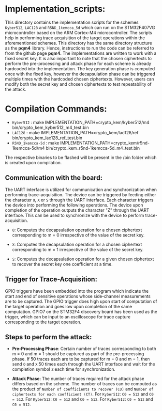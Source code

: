 # Implementation_scripts:

This directory contains the implementation scripts for the schemes `Kyber512`, `LAC128` and `R5ND_1kemcca_5d` which can run on the STM32F407VG microcontroller based on the ARM Cortex-M4 microcontroller. The scripts help in performing trace acquisition of the target operations within the aforementioned schemes. This directory has the same directory structure as the **pqm4** library. Hence, instructions to run the code can be referred to from the github page **pqm4**. The implementations are written to work with a fixed secret key. It is also important to note that the chosen ciphertexts to perform the pre-processing and attack phase for each scheme is already hardcoded into the implementation. The key generation phase is computed once with the fixed key, however the decapsulation phase can be triggered multiple times with the hardcoded chosen ciphertexts. However, users can modify both the secret key and chosen ciphertexts to test repeatability of the attack.

# Compilation Commands:

- `Kyber512`        : make IMPLEMENTATION_PATH=crypto_kem/kyber512/m4 bin/crypto_kem_kyber512_m4_test.bin
- `LAC128`          : make IMPLEMENTATION_PATH=crypto_kem/lac128/ref bin/crypto_kem_lac128_ref_test.bin
- `R5ND_1kemcca-5d` : make IMPLEMENTATION_PATH=crypto_kem/r5nd-1kemcca-5d/m4 bin/crypto_kem_r5nd-1kemcca-5d_m4_test.bin

The respective binaries to be flashed will be present in the /bin folder which is created upon compilation.

## Communication with the board:

The UART interface is utilized for communication and synchronization when performing trace-acquisition.
The device can be triggered by feeding either the character `O`, `X` or `S` through the UART interface.
Each character triggers the device into performing the following operations. The device upon completion of the operation outputs the character "Z" through the UART interface. This can be used to synchronize with the device to perform trace-acquisition.

- `O`: Computes the decapsulation operation for a chosen ciphertext corresponding to m = 0 irrespective of the value of the secret key.

- `X`: Computes the decapsulation operation for a chosen ciphertext corresponding to m = 1 irrespective of the value of the secret key.

- `S`: Computes the decapsulation operation for a given chosen ciphertext to recover the secret key one coefficient at a time.

## Trigger for Trace-Acquisition:

GPIO triggers have been embedded into the program which indicate the start and end of sensitive operations whose side-channel measurements are to be captured. The GPIO trigger does high
upon start of computation of the target operation and goes low upon completion of the same computation. GPIO7 on the STM32F4 discovery board has been used as the trigger, which can be input to an oscilloscope for trace capture corresponding to the target operation.

## Steps to perform the attack:

- **Pre-Processing Phase**: Certain number of traces corresponding to both m = 0 and m = 1 should be captured as part of the pre-processing phase. If 50 traces each are to be captured for m = 0 and m = 1,
then send `O` and `X` 50 times each through the UART interface and wait for the completion symbol `Z` each time for synchronization.

- **Attack Phase**: The number of traces required for the attack phase differs based on the scheme. The number of traces can be computed as the product of `Number of coefficients to recover (CO)` and `Number of ciphertexts for each coefficient (CT)`. For `Kyber512`: `C0 = 512` and `C0 = 512`. For `Kyber512`: `C0 = 512` and `C0 = 512`. For `Kyber512`: `C0 = 512` and `C0 = 512`.
